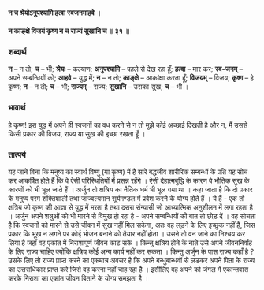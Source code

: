 #### न च श्रेयोऽनुपश्यामि हत्वा स्वजनमाहवे ।
#### न काङ्क्षे विजयं कृष्ण न च राज्यं सुखानि च ॥ ३१ ॥

### शब्दार्थ

**न** – न तो; **च** – भी; **श्रेयः** – कल्याण; **अनुपश्यामि** – पहले से देख रहा हूँ; **हत्वा** – मार कर; **स्व-जनम्** – अपने सम्बन्धियों को;  **आहवे** – युद्ध में; **न** – न तो; **काङ्क्षे** – आकांक्षा करता हूँ; **विजयम्** – विजय; **कृष्ण** – हे कृष्ण; **न** – न तो; **च** – भी; **राज्यम्** – राज्य; **सुखानि** – उसका सुख; **च** – भी ।

### भावार्थ

हे कृष्ण! इस युद्ध में अपने ही स्वजनों का वध करने से न तो मुझे कोई अच्छाई दिखती है और न, मैं उससे किसी प्रकार की विजय, राज्य या सुख की इच्छा रखता हूँ ।

### तात्पर्य

यह जाने बिना कि मनुष्य का स्वार्थ विष्णु (या कृष्ण) में है सारे बद्धजीव शारीरिक सम्बन्धों के प्रति यह सोच कर आकर्षित होते हैं कि वे ऐसी परिस्थितियों में प्रसन्न रहेंगे । ऐसी देहात्मबुद्धि के कारण वे भौतिक सुख के कारणों को भी भूल जाते हैं । अर्जुन तो क्षत्रिय का नैतिक धर्म भी भूल गया था । कहा जाता है कि दो प्रकार के मनुष्य परम शक्तिशाली तथा जाज्वल्यमान सूर्यमण्डल में प्रवेश करने के योग्य होते हैं । ये हैं - एक तो क्षत्रिय जो कृष्ण की आज्ञा से युद्ध में मरता है तथा दसरा संन्यासी जो आध्यात्मिक अनुशीलन में लगा रहता है । अर्जुन अपने शत्रुओं को भी मारने से विमुख हो रहा है - अपने सम्बन्धियों की बात तो छोड़ दें । वह सोचता है कि स्वजनों को मारने से उसे जीवन में सुख नहीं मिल सकेगा, अतः वह लड़ने के लिए इच्छुक नहीं है, जिस प्रकार कि भूख न लगने पर कोई भोजन बनाने को तैयार नहीं होता । उसने तो वन जाने का निश्चय कर लिया है जहाँ वह एकांत में निराशापूर्ण जीवन काट सके । किन्तु क्षत्रिय होने के नाते उसे अपने जीवननिर्वाह के लिए राज्य चाहिए क्योंकि क्षत्रिय कोई अन्य कार्य नहीं कर सकता । किन्तु अर्जुन के पास राज्य कहाँ है ? उसके लिए तो राज्य प्राप्त करने का एकमात्र अवसर है कि अपने बन्धुबान्धवों से लडकर अपने पिता के राज्य का उत्तराधिकार प्राप्त करे जिसे वह करना नहीं चाह रहा है । इसीलिए वह अपने को जंगल में एकान्तवास करके निराशा का एकांत जीवन बिताने के योग्य समझता है ।